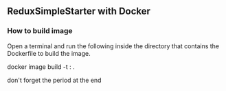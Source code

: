 ## ReduxSimpleStarter with Docker

### How to build image
Open a terminal and run the following inside the directory that contains the Dockerfile to build the image.

docker image build -t <name>:<tag> .

don't forget the period at the end


